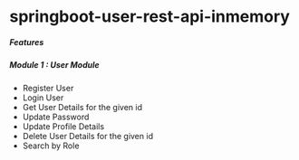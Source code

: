 # springboot-user-rest-api-inmemory


##### Features

##### Module 1 : User Module
* Register User
* Login User
* Get User Details for the given id
* Update Password
* Update Profile Details
* Delete User Details for the given id
* Search by Role
